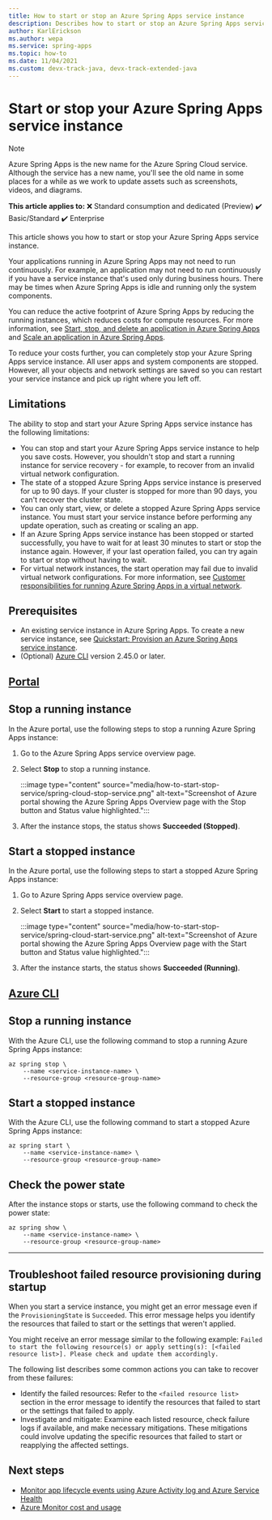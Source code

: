 ```yaml
---
title: How to start or stop an Azure Spring Apps service instance
description: Describes how to start or stop an Azure Spring Apps service instance
author: KarlErickson
ms.author: wepa
ms.service: spring-apps
ms.topic: how-to
ms.date: 11/04/2021
ms.custom: devx-track-java, devx-track-extended-java
---
```


# Start or stop your Azure Spring Apps service instance

> [!NOTE]
> Azure Spring Apps is the new name for the Azure Spring Cloud service. Although the service has a new name, you'll see the old name in some places for a while as we work to update assets such as screenshots, videos, and diagrams.

**This article applies to:** ❌ Standard consumption and dedicated (Preview) ✔️ Basic/Standard ✔️ Enterprise

This article shows you how to start or stop your Azure Spring Apps service instance.

Your applications running in Azure Spring Apps may not need to run continuously. For example, an application may not need to run continuously if you have a service instance that's used only during business hours. There may be times when Azure Spring Apps is idle and running only the system components.

You can reduce the active footprint of Azure Spring Apps by reducing the running instances, which reduces costs for compute resources. For more information, see [Start, stop, and delete an application in Azure Spring Apps](./how-to-start-stop-delete.md) and [Scale an application in Azure Spring Apps](./how-to-scale-manual.md).

To reduce your costs further, you can completely stop your Azure Spring Apps service instance. All user apps and system components are stopped. However, all your objects and network settings are saved so you can restart your service instance and pick up right where you left off.

## Limitations

The ability to stop and start your Azure Spring Apps service instance has the following limitations:

- You can stop and start your Azure Spring Apps service instance to help you save costs. However, you shouldn't stop and start a running instance for service recovery - for example, to recover from an invalid virtual network configuration.
- The state of a stopped Azure Spring Apps service instance is preserved for up to 90 days. If your cluster is stopped for more than 90 days, you can't recover the cluster state.
- You can only start, view, or delete a stopped Azure Spring Apps service instance. You must start your service instance before performing any update operation, such as creating or scaling an app.
- If an Azure Spring Apps service instance has been stopped or started successfully, you have to wait for at least 30 minutes to start or stop the instance again. However, if your last operation failed, you can try again to start or stop without having to wait.
- For virtual network instances, the start operation may fail due to invalid virtual network configurations. For more information, see [Customer responsibilities for running Azure Spring Apps in a virtual network](./vnet-customer-responsibilities.md).

## Prerequisites

- An existing service instance in Azure Spring Apps. To create a new service instance, see [Quickstart: Provision an Azure Spring Apps service instance](../basic-standard/quickstart-provision-service-instance.md).
- (Optional) [Azure CLI](/cli/azure/install-azure-cli) version 2.45.0 or later.

## [Portal](#tab/azure-portal)

## Stop a running instance

In the Azure portal, use the following steps to stop a running Azure Spring Apps instance:

1. Go to the Azure Spring Apps service overview page.

1. Select **Stop** to stop a running instance.

   :::image type="content" source="media/how-to-start-stop-service/spring-cloud-stop-service.png" alt-text="Screenshot of Azure portal showing the Azure Spring Apps Overview page with the Stop button and Status value highlighted.":::

1. After the instance stops, the status shows **Succeeded (Stopped)**.

## Start a stopped instance

In the Azure portal, use the following steps to start a stopped Azure Spring Apps instance:

1. Go to Azure Spring Apps service overview page.

1. Select **Start** to start a stopped instance.

   :::image type="content" source="media/how-to-start-stop-service/spring-cloud-start-service.png" alt-text="Screenshot of Azure portal showing the Azure Spring Apps Overview page with the Start button and Status value highlighted.":::

1. After the instance starts, the status shows **Succeeded (Running)**.

## [Azure CLI](#tab/azure-cli)

## Stop a running instance

With the Azure CLI, use the following command to stop a running Azure Spring Apps instance:

```azurecli
az spring stop \
    --name <service-instance-name> \
    --resource-group <resource-group-name>
```

## Start a stopped instance

With the Azure CLI, use the following command to start a stopped Azure Spring Apps instance:

```azurecli
az spring start \
    --name <service-instance-name> \
    --resource-group <resource-group-name>
```

## Check the power state

After the instance stops or starts, use the following command to check the power state:

```azurecli
az spring show \
    --name <service-instance-name> \
    --resource-group <resource-group-name>
```

---

## Troubleshoot failed resource provisioning during startup

When you start a service instance, you might get an error message even if the `ProvisioningState` is `Succeeded`. This error message helps you identify the resources that failed to start or the settings that weren't applied.

You might receive an error message similar to the following example: `Failed to start the following resource(s) or apply setting(s): [<failed resource list>]. Please check and update them accordingly.`

The following list describes some common actions you can take to recover from these failures:

- Identify the failed resources: Refer to the `<failed resource list>` section in the error message to identify the resources that failed to start or the settings that failed to apply.
- Investigate and mitigate: Examine each listed resource, check failure logs if available, and make necessary mitigations. These mitigations could involve updating the specific resources that failed to start or reapplying the affected settings.

## Next steps

- [Monitor app lifecycle events using Azure Activity log and Azure Service Health](./monitor-app-lifecycle-events.md)
- [Azure Monitor cost and usage](../../azure-monitor/cost-usage.md)
